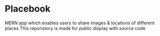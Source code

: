 # Placebook
MERN app which enables users to share images &amp; locations of different places
This reporistory is made for public display with source code